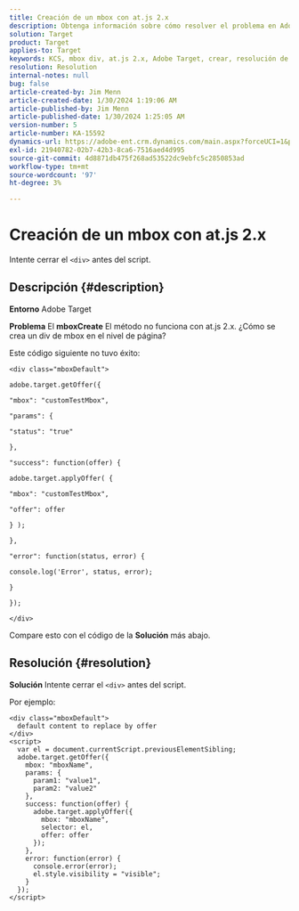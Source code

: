 ```yaml
---
title: Creación de un mbox con at.js 2.x
description: Obtenga información sobre cómo resolver el problema en Adobe Target de cómo crear un div de mbox a nivel de página.
solution: Target
product: Target
applies-to: Target
keywords: KCS, mbox div, at.js 2.x, Adobe Target, crear, resolución de problemas
resolution: Resolution
internal-notes: null
bug: false
article-created-by: Jim Menn
article-created-date: 1/30/2024 1:19:06 AM
article-published-by: Jim Menn
article-published-date: 1/30/2024 1:25:05 AM
version-number: 5
article-number: KA-15592
dynamics-url: https://adobe-ent.crm.dynamics.com/main.aspx?forceUCI=1&pagetype=entityrecord&etn=knowledgearticle&id=28eab48a-0dbf-ee11-9079-6045bd006268
exl-id: 21940782-02b7-42b3-8ca6-7516aed4d995
source-git-commit: 4d8871db475f268ad53522dc9ebfc5c2850853ad
workflow-type: tm+mt
source-wordcount: '97'
ht-degree: 3%

---
```


# Creación de un mbox con at.js 2.x


Intente cerrar el `<div>` antes del script.

## Descripción {#description}


<b>Entorno</b>
Adobe Target

<b>Problema</b>
El <b>mboxCreate</b> El método no funciona con at.js 2.x. ¿Cómo se crea un div de mbox en el nivel de página?

Este código siguiente no tuvo éxito:


```
<div class="mboxDefault">

adobe.target.getOffer({

"mbox": "customTestMbox",

"params": {

"status": "true"

},

"success": function(offer) {

adobe.target.applyOffer( {

"mbox": "customTestMbox",

"offer": offer

} );

},

"error": function(status, error) {

console.log('Error', status, error);

}

});

</div>
```




Compare esto con el código de la <b>Solución</b> más abajo.


## Resolución {#resolution}


<b>Solución</b>
Intente cerrar el `<div>` antes del script.

Por ejemplo:


```
<div class="mboxDefault"> 
  default content to replace by offer 
</div> 
<script> 
  var el = document.currentScript.previousElementSibling;
  adobe.target.getOffer({
    mbox: "mboxName",
    params: {
      param1: "value1",
      param2: "value2"
    },
    success: function(offer) {
      adobe.target.applyOffer({
        mbox: "mboxName",
        selector: el,
        offer: offer
      });
    },
    error: function(error) {
      console.error(error);
      el.style.visibility = "visible";
    }
  });
</script>
```
